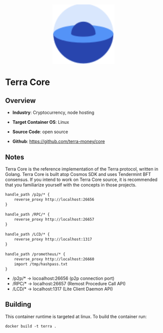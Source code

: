 <p align="center">
  <img src="https://github.com/GoHypernet/Galileo-Mission-Frameworks/blob/Terra/terra_logo.png" width="200">
</p>

# Terra Core

## Overview
- **Industry**: Cryptocurrency, node hosting

- **Target Container OS**: Linux

- **Source Code**: open source

- **Github**: https://github.com/terra-money/core

## Notes

Terra Core is the reference implementation of the Terra protocol, written in Golang. Terra Core is built atop Cosmos SDK and uses Tendermint BFT consensus. If you intend to work on Terra Core source, it is recommended that you familiarize yourself with the concepts in those projects.

	handle_path /p2p/* {
        reverse_proxy http://localhost:26656
    }
	
	handle_path /RPC/* {
        reverse_proxy http://localhost:26657
    }
	
	handle_path /LCD/* {
        reverse_proxy http://localhost:1317
    }
    
	handle_path /prometheus/* {
        reverse_proxy http://localhost:26660
		import /tmp/hashpass.txt
    }

- /p2p/* -> locoalhost:26656 (p2p connection port)
- /RPC/* -> localhost:26657 (Remost Procedure Call API)
- /LCD/* -> localhost:1317 (Lite Client Daemon API)
 

## Building

This container runtime is targeted at linux. To build the container run:

```
docker build -t terra .
```